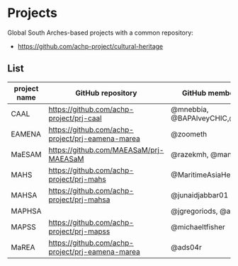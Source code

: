 # Projects

Global South Arches-based projects with a common repository:

* https://github.com/achp-project/cultural-heritage

## List

| project name | GitHub repository                                | GitHub member names             | project url                                       |
|--------------|--------------------------------------------------|-------------------------------- |---------------------------------------------------|
| CAAL         | https://github.com/achp-project/prj-caal         | @mnebbia, @BAPAlveyCHIC,@razekmh| https://uclcaal.org/                              |
| EAMENA       | https://github.com/achp-project/prj-eamena-marea | @zoometh                        | http://eamena.arch.ox.ac.uk/                      |
| MaESAM       | https://github.com/MAEASaM/prj-MAEASaM           | @razekmh, @manojlokare          | https://maeasam.org/                              |
| MAHS         | https://github.com/achp-project/prj-mahs         | @MaritimeAsiaHeritageSurvey     | https://maritimeasiaheritage.cseas.kyoto-u.ac.jp/ |
| MAHSA        | https://github.com/achp-project/prj-mahsa        | @junaidjabbar01                 | https://www.mahsa.arch.cam.ac.uk/                 |
| MAPHSA       |                                                  | @jgregoriods, @atapscott        | https://www.upf.edu/web/maphsa                    |
| MAPSS        | https://github.com/achp-project/prj-mapss        | @michaeltfisher                 | https://mapss.shh.mpg.de/info/                    |
| MaREA        | https://github.com/achp-project/prj-eamena-marea | @ads04r                         | https://marea.soton.ac.uk/                        |
